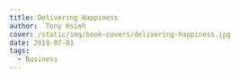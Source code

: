 ```yaml
---
title: Delivering Happiness
author:  Tony Hsieh
cover: /static/img/book-covers/delivering-happiness.jpg
date: 2019-07-01
tags:
  - Business
---
```

